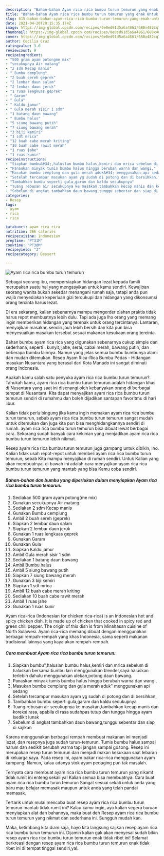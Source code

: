 ```yaml
---
description: "Bahan-bahan Ayam rica rica bumbu turun temurun yang enak Untuk Jualan"
title: "Bahan-bahan Ayam rica rica bumbu turun temurun yang enak Untuk Jualan"
slug: 615-bahan-bahan-ayam-rica-rica-bumbu-turun-temurun-yang-enak-untuk-jualan
date: 2021-04-20T20:15:35.174Z
image: https://img-global.cpcdn.com/recipes/0e0ed91d5a6a4861/680x482cq70/ayam-rica-rica-bumbu-turun-temurun-foto-resep-utama.jpg
thumbnail: https://img-global.cpcdn.com/recipes/0e0ed91d5a6a4861/680x482cq70/ayam-rica-rica-bumbu-turun-temurun-foto-resep-utama.jpg
cover: https://img-global.cpcdn.com/recipes/0e0ed91d5a6a4861/680x482cq70/ayam-rica-rica-bumbu-turun-temurun-foto-resep-utama.jpg
author: Cecilia Cruz
ratingvalue: 3.6
reviewcount: 9
recipeingredient:
- "500 gram ayam potongme mix"
- "secukupnya Air matang"
- "2 sdm Kecap manis"
- " Bumbu cemplung"
- "2 buah sereh geprek"
- "2 lembar daun salam"
- "2 lembar daun jeruk"
- "1 ruas lengkuas geprek"
- " Garam"
- " Gula"
- " Kaldu jamur"
- " Gula merah sisir 1 sdm"
- "1 batang daun bawang"
- " Bumbu halus"
- "5 siung bawang putih"
- "7 siung bawang merah"
- "3 biji kemiri"
- "1 sdt mrica"
- "12 buah cabe merah kriting"
- "10 buah cabe rawit merah"
- "1 ruas jahe"
- "1 ruas kunir"
recipeinstructions:
- "Siapkan bumbu&#34;,haluslan bumbu halus,kemiri dan mrica sebelum di haluskan bersama bumbu lain menggunakan blender,saya haluskan terlebih dahulu menggunakan ulekan,potong daun bawang."
- "Panaskan minyak tumis bumbu halus hingga berubah warna dan wangi,"
- "Masukan bumbu cemplung dan gula merah aduk&#34; menggunakan api sedang"
- "Setelah tercampur masukan ayam yg sudah di potong dan di bersihkan,"
- "Tambahkan bumbu seperti gula,garam dan kaldu secukupnya"
- "Tuang rebusan air secukupnya ke masakan,tambahkan kecap manis dan koreksi rasa, apabila di rasa sudahpas tutup dan tunggu hingga ayam lsedikit lunak"
- "Sebelum di angkat tambahkan daun bawang,tunggu sebentar dan siap di sajikan"
categories:
- Resep
tags:
- ayam
- rica
- rica

katakunci: ayam rica rica 
nutrition: 266 calories
recipecuisine: Indonesian
preptime: "PT31M"
cooktime: "PT30M"
recipeyield: "3"
recipecategory: Dessert

---
```



![Ayam rica rica bumbu turun temurun](https://img-global.cpcdn.com/recipes/0e0ed91d5a6a4861/680x482cq70/ayam-rica-rica-bumbu-turun-temurun-foto-resep-utama.jpg)

Sebagai seorang ibu, mempersiapkan hidangan lezat kepada famili merupakan suatu hal yang mengasyikan untuk kamu sendiri. Kewajiban seorang  wanita bukan sekedar menangani rumah saja, tetapi anda pun wajib menyediakan keperluan gizi tercukupi dan hidangan yang dikonsumsi orang tercinta harus lezat.

Di era  sekarang, kalian sebenarnya mampu mengorder olahan praktis tidak harus repot membuatnya lebih dulu. Tapi ada juga lho orang yang memang ingin memberikan hidangan yang terenak untuk orang tercintanya. Lantaran, menyajikan masakan sendiri jauh lebih bersih dan kita pun bisa menyesuaikan masakan tersebut sesuai makanan kesukaan orang tercinta. 

Bahan bumbu ayam rica rica yang digunakan sebenarnya cukup simple dan sederhana, seperti : kunyit, jahe, serai, cabai merah, bawang putih, dan beberapa bumbu lainnya. Namun yang jelas semua bumbu bumbunya alami dan mudah ditemukan. Resep Ayam Rica-Rica Bumbu Pedas - Hidangan masakan Nusantara yang berasal dari Kota Manado ini sangat diminati orang Indonesia.

Apakah kamu salah satu penyuka ayam rica rica bumbu turun temurun?. Tahukah kamu, ayam rica rica bumbu turun temurun adalah hidangan khas di Nusantara yang saat ini disenangi oleh kebanyakan orang di berbagai tempat di Nusantara. Kita dapat menyajikan ayam rica rica bumbu turun temurun sendiri di rumahmu dan boleh dijadikan santapan favoritmu di hari libur.

Kalian tidak perlu bingung jika kamu ingin memakan ayam rica rica bumbu turun temurun, sebab ayam rica rica bumbu turun temurun sangat mudah untuk ditemukan dan juga kita pun bisa menghidangkannya sendiri di rumah. ayam rica rica bumbu turun temurun bisa dibuat lewat berbagai cara. Sekarang sudah banyak cara kekinian yang menjadikan ayam rica rica bumbu turun temurun lebih nikmat.

Resep ayam rica rica bumbu turun temurun juga gampang untuk dibikin, lho. Kalian tidak usah repot-repot untuk membeli ayam rica rica bumbu turun temurun, sebab Kita mampu menyajikan di rumah sendiri. Untuk Kalian yang akan membuatnya, di bawah ini adalah cara menyajikan ayam rica rica bumbu turun temurun yang mantab yang bisa Kamu coba sendiri.

<!--inarticleads1-->

##### Bahan-bahan dan bumbu yang diperlukan dalam menyiapkan Ayam rica rica bumbu turun temurun:

1. Sediakan 500 gram ayam potong(me mix)
1. Gunakan secukupnya Air matang
1. Sediakan 2 sdm Kecap manis
1. Gunakan  Bumbu cemplung
1. Ambil 2 buah sereh (geprek)
1. Siapkan 2 lembar daun salam
1. Siapkan 2 lembar daun jeruk
1. Gunakan 1 ruas lengkuas geprek
1. Gunakan  Garam
1. Gunakan  Gula
1. Siapkan  Kaldu jamur
1. Ambil  Gula merah sisir 1 sdm
1. Sediakan 1 batang daun bawang
1. Ambil  Bumbu halus
1. Ambil 5 siung bawang putih
1. Siapkan 7 siung bawang merah
1. Gunakan 3 biji kemiri
1. Siapkan 1 sdt mrica
1. Ambil 12 buah cabe merah kriting
1. Sediakan 10 buah cabe rawit merah
1. Ambil 1 ruas jahe
1. Gunakan 1 ruas kunir


Ayam rica-rica (Indonesian for chicken rica-rica) is an Indonesian hot and spicy chicken dish. It is made up of chicken that cooked in spicy red and green chili pepper. The origin of this dish is from Minahasan cuisine of North Sulawesi. Ayam rica-rica memang dibuat dengan menggunakan berbagai rempah-rempah yang khas Indonesia, sama seperti makanan tradisional lainnya yang kaya akan rempah-rempah. 

<!--inarticleads2-->

##### Cara membuat Ayam rica rica bumbu turun temurun:

1. Siapkan bumbu&#34;,haluslan bumbu halus,kemiri dan mrica sebelum di haluskan bersama bumbu lain menggunakan blender,saya haluskan terlebih dahulu menggunakan ulekan,potong daun bawang.
1. Panaskan minyak tumis bumbu halus hingga berubah warna dan wangi,
1. Masukan bumbu cemplung dan gula merah aduk&#34; menggunakan api sedang
1. Setelah tercampur masukan ayam yg sudah di potong dan di bersihkan,
1. Tambahkan bumbu seperti gula,garam dan kaldu secukupnya
1. Tuang rebusan air secukupnya ke masakan,tambahkan kecap manis dan koreksi rasa, apabila di rasa sudahpas tutup dan tunggu hingga ayam lsedikit lunak
1. Sebelum di angkat tambahkan daun bawang,tunggu sebentar dan siap di sajikan


Karena menggunakan berbagai rempah membuat makanan ini menjadi lezat, dan resepnya juga sudah turun-temurun. Tumis bumbu halus sampai harum dan sedikit berubah warna tapi jangan sampai gosong. Resep ini merupakan resep turun temurun dan menjadi makan kesukaan saat lebaran di keluarga saya. Pada resep ini, ayam bakar rica-rica menggunakan ayam kampung. Namun, kalau adanya stok ayam pedaging pun tak masalah. 

Ternyata cara membuat ayam rica rica bumbu turun temurun yang nikamt tidak rumit ini enteng sekali ya! Kalian semua bisa membuatnya. Cara buat ayam rica rica bumbu turun temurun Sangat sesuai sekali untuk anda yang baru mau belajar memasak maupun untuk anda yang telah pandai memasak.

Tertarik untuk mulai mencoba buat resep ayam rica rica bumbu turun temurun mantab tidak rumit ini? Kalau kamu ingin, ayo kalian segera buruan menyiapkan alat dan bahannya, maka buat deh Resep ayam rica rica bumbu turun temurun yang nikmat dan sederhana ini. Sungguh mudah kan. 

Maka, ketimbang kita diam saja, hayo kita langsung sajikan resep ayam rica rica bumbu turun temurun ini. Dijamin kalian gak akan menyesal sudah bikin resep ayam rica rica bumbu turun temurun enak tidak ribet ini! Selamat berkreasi dengan resep ayam rica rica bumbu turun temurun enak tidak ribet ini di tempat tinggal sendiri,ya!.

